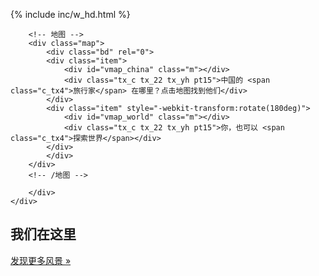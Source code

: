 {% include inc/w_hd.html %}
<link rel="shortcut icon" href="images/favicon.ico"/>
<link href="jqvmap/jqvmap.css" media="screen" rel="stylesheet" type="text/css" />

<script src="http://mat1.gtimg.com/www/mb/mv/js/jquery.min.js" type="text/javascript"></script>
<script src="jqvmap/jquery.vmap.js" type="text/javascript"></script>
<script src="jqvmap/maps/jquery.vmap.world.js" type="text/javascript"></script>
<script src="jqvmap/maps/jquery.vmap.china.js" type="text/javascript"></script>
<script src="jqvmap/data/jquery.vmap.sampledata.js" type="text/javascript"></script>

<script type="text/javascript">
$(function() {
	$('#vmap_world').vectorMap({
	    map: 'world_en',
	    backgroundColor: '#f4f4f4',
	    borderColor: '#f4f4f4',
	    borderWidth: 1,
	    color: '#b6d6ff',
	    hoverOpacity: 0.7,
	    selectedColor: '#b6d6ff',
	    enableZoom: false,
	    showTooltip: true,
	    values: sample_data,
	    scaleColors: ['#dae5ff', '#88aef9'],
	    normalizeFunction: 'polynomial',
	    onRegionClick: function(element, code, region)
	    {
	        var message = '目的地：'
	            + region 
	            + '('
	            + code.toUpperCase()
	            + ')';
	             
	        alert(message);
	    }
	});
	$('#vmap_china').vectorMap({
	    map: 'china_en',
	    backgroundColor: '#f4f4f4',
	    borderColor: '#f4f4f4',
	    borderWidth: 3,
	    color: '#b6d6ff',
	    hoverOpacity: 0.7,
	    selectedColor: '#b6d6ff',
	    enableZoom: false,
	    showTooltip: true,
	    values: sample_data,
	    scaleColors: ['#dae5ff', '#88aef9'],
	    normalizeFunction: 'polynomial',
	    onRegionClick: function(element, code, region)
	    {
	        var message = ''
	            + region 
	            /*+ '('
	            + code.toUpperCase()
	            + ')'*/;
	             
	        alertBox(message);
	    }
	});

});

function switchmap(n){

	var map = new Object();
		map.bd = $('.map .bd');

	switch(n){
		case 0 : {
			map.deg = parseInt(map.bd.attr('rel')) + 180;
			break;
		}
		case 1 : {
			map.deg = parseInt(map.bd.attr('rel')) - 180;
			break;
		}
	}

	map.bd.attr('rel',map.deg);
	map.bd.css({
		'-webkit-transform' : 'rotate(' + map.deg + 'deg)'
	});
}

function alertBox(msg){
	//alert(msg);
	window.open('fall_'+msg+'.shtml','_top');
}

function tabswitch(o){
	var area = new Object();
		area_name = $(o).children('.txt').text();
		area_item = $(o).parents('td').index();

	$('#_tagnav .item').removeClass('select');
	$(o).parents('.item').addClass('select');
	$('#_metro ul').hide();
	$('#_metro ul:eq(' + parseInt(area_item) + ')').show();
}
</script>
</head>
<body>

<!-- 顶部导航 m_topNav.html -->
<!--#include file="inc/m_topNav.html"-->
<!-- /顶部导航 -->

<div class="mod pt15">
<div class="av_ls">
	<div class="ar arl"><a href="javascript:void(0)" onclick="switchmap(0)" hidefocus="true"><em></em></a></div>
	<div class="ar arr"><a href="javascript:void(0)" onclick="switchmap(1)" hidefocus="true"><em></em></a></div>
	<div class="av_con">
		<div class="av_con_bd clear">

		<!-- 地图 -->
		<div class="map">
			<div class="bd" rel="0">
		    <div class="item">
		    	<div id="vmap_china" class="m"></div>
		    	<div class="tx_c tx_22 tx_yh pt15">中国的 <span class="c_tx4">旅行家</span> 在哪里？点击地图找到他们</div>
		    </div>
		    <div class="item" style="-webkit-transform:rotate(180deg)">
		    	<div id="vmap_world" class="m"></div>
		    	<div class="tx_c tx_22 tx_yh pt15">你，也可以 <span class="c_tx4">探索世界</span></div>
		    </div>
		    </div>
		</div>
		<!-- /地图 -->

		</div>
	</div>

</div>
</div>

<div class="c_bg1 pb15">

<div class="toptopic clear">
	<h2><span class="tit">我们在这里</span></h2>
	<div class="opt">
		<a href="fall.shtml" class="c_tx6 vt_m dis_inb tx_14 tx_yh">发现更多风景 <span class="tx_ar">»</span></a>
	</div>
</div>

<!-- 标签导航 m_tagNav.html -->
<!--#include file="inc/m_tagNav.html"-->
<!-- /标签导航 -->

<!-- metro m_metro.html -->
<!--#include file="inc/m_metro.shtml"-->
<!-- /metro -->

</div>

<!-- 版权 m_copyright.html -->
<!--#include file="inc/m_copyright.html"-->
<!-- /版权 -->

</body>
</html>
